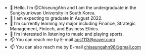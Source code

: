 - 👋 Hello. I’m @ChiseungAhn and I am the undergraduate in the Sungkyunkwan University in South Korea.
- 👋 I am expecting to graduate in August 2022.
- 🌱 I’m currently learning my major including Finance, Strategic Management, Fintech, and Business Ethics.
- 👀 I’m interested in listening to music and playing sports.
- 📫 You can reach me by E-mail
    acs1113@naver.com
- 📫 You can also reach me by E-mail
    chiseungahn96@gmail.com
    
<!---
ChiseungAhn/ChiseungAhn is a ✨ special ✨ repository because its `README.md` (this file) appears on your GitHub profile.
You can click the Preview link to take a look at your changes.
--->
